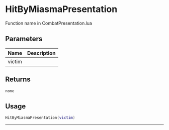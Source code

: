 # HitByMiasmaPresentation

Function name in CombatPresentation.lua

## Parameters

| Name   | Description |
| ------ | ----------- |
| victim |             |

## Returns

`none`

## Usage

```lua
HitByMiasmaPresentation(victim)
```

---
